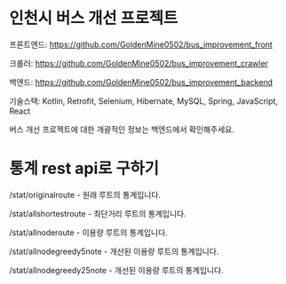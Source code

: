 # 인천시 버스 개선 프로젝트
프론트엔드: https://github.com/GoldenMine0502/bus_improvement_front

크롤러: https://github.com/GoldenMine0502/bus_improvement_crawler

백엔드: https://github.com/GoldenMine0502/bus_improvement_backend

기술스택: Kotlin, Retrofit, Selenium, Hibernate, MySQL, Spring, JavaScript, React

버스 개선 프로젝트에 대한 개괄적인 정보는 백엔드에서 확인해주세요.

# 통계 rest api로 구하기
/stat/originalroute - 원래 루트의 통계입니다.

/stat/allshortestroute - 최단거리 루트의 통계입니다.

/stat/allnoderoute - 이용량 루트의 통계입니다.

/stat/allnodegreedy5note - 개선된 이용량 루트의 통계입니다.

/stat/allnodegreedy25note - 개선된 이용량 루트의 통계입니다.
